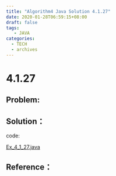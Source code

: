 ```yaml
---
title: "Algorithm4 Java Solution 4.1.27"
date: 2020-01-28T06:59:15+08:00
draft: false
tags:
   - JAVA
categories:
  - TECH
  - archives
---
```



# 4.1.27

## Problem:


## Solution：

code:

[Ex_4_1_27.java](./Ex_4_1_27.java)


## Reference：


